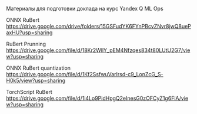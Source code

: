 Материалы для подготовки доклада на курс Yandex Q ML Ops

ONNX RuBert https://drive.google.com/drive/folders/15GSFudYK6FYnPBcvZNvr8jwQ8uePaxHU?usp=sharing

RuBert Prunning https://drive.google.com/file/d/18Kr2WllY_pEM4Nfzqes834t80LUtU2G7/view?usp=sharing

ONNX RuBert quantization https://drive.google.com/file/d/1Kf2SsfwuVarIrsd-c9_LonZcG_S-H0k5/view?usp=sharing

TorchScript RuBert https://drive.google.com/file/d/1i4Lo9PidHpgQ2eInesG0zOFCyZ1g6FiA/view?usp=sharing
